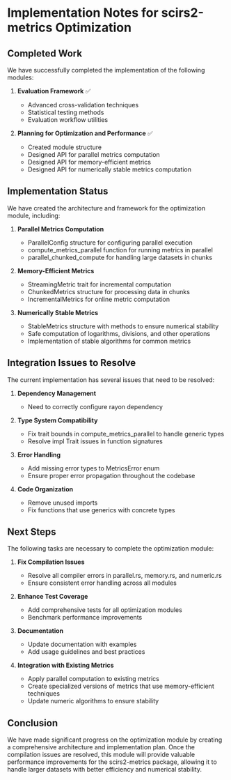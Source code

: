 # Implementation Notes for scirs2-metrics Optimization

## Completed Work

We have successfully completed the implementation of the following modules:

1. **Evaluation Framework** ✅
   - Advanced cross-validation techniques
   - Statistical testing methods
   - Evaluation workflow utilities

2. **Planning for Optimization and Performance** ✅
   - Created module structure
   - Designed API for parallel metrics computation
   - Designed API for memory-efficient metrics
   - Designed API for numerically stable metrics computation

## Implementation Status

We have created the architecture and framework for the optimization module, including:

1. **Parallel Metrics Computation**
   - ParallelConfig structure for configuring parallel execution
   - compute_metrics_parallel function for running metrics in parallel
   - parallel_chunked_compute for handling large datasets in chunks

2. **Memory-Efficient Metrics**
   - StreamingMetric trait for incremental computation
   - ChunkedMetrics structure for processing data in chunks
   - IncrementalMetrics for online metric computation

3. **Numerically Stable Metrics**
   - StableMetrics structure with methods to ensure numerical stability
   - Safe computation of logarithms, divisions, and other operations
   - Implementation of stable algorithms for common metrics

## Integration Issues to Resolve

The current implementation has several issues that need to be resolved:

1. **Dependency Management**
   - Need to correctly configure rayon dependency

2. **Type System Compatibility**
   - Fix trait bounds in compute_metrics_parallel to handle generic types
   - Resolve impl Trait issues in function signatures

3. **Error Handling**
   - Add missing error types to MetricsError enum
   - Ensure proper error propagation throughout the codebase

4. **Code Organization**
   - Remove unused imports
   - Fix functions that use generics with concrete types

## Next Steps

The following tasks are necessary to complete the optimization module:

1. **Fix Compilation Issues**
   - Resolve all compiler errors in parallel.rs, memory.rs, and numeric.rs
   - Ensure consistent error handling across all modules

2. **Enhance Test Coverage**
   - Add comprehensive tests for all optimization modules
   - Benchmark performance improvements

3. **Documentation**
   - Update documentation with examples
   - Add usage guidelines and best practices

4. **Integration with Existing Metrics**
   - Apply parallel computation to existing metrics
   - Create specialized versions of metrics that use memory-efficient techniques
   - Update numeric algorithms to ensure stability

## Conclusion

We have made significant progress on the optimization module by creating a comprehensive architecture and implementation plan. Once the compilation issues are resolved, this module will provide valuable performance improvements for the scirs2-metrics package, allowing it to handle larger datasets with better efficiency and numerical stability.
